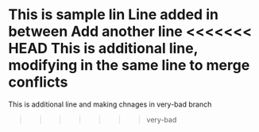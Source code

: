 This is sample lin
Line added in between
Add another line
<<<<<<< HEAD
This is additional line, modifying in the same line to merge conflicts
=======
This is additional line and making chnages in very-bad branch
>>>>>>> very-bad
